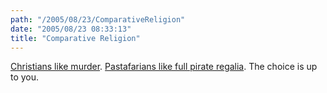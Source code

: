 ```yaml
---
path: "/2005/08/23/ComparativeReligion" 
date: "2005/08/23 08:33:13" 
title: "Comparative Religion" 
---
```

<p><a href="http://www.usatoday.com/news/nation/2005-08-22-robertson-_x.htm">Christians like murder</a>. <a href="http://www.venganza.org/">Pastafarians like full pirate regalia</a>. The choice is up to you.</p>